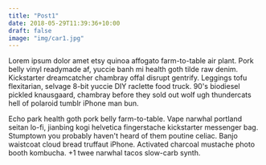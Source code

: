 ```yaml
---
title: "Post1"
date: 2018-05-29T11:39:36+10:00
draft: false
image: "img/car1.jpg"
---
```

Lorem ipsum dolor amet etsy quinoa affogato farm-to-table air plant. Pork belly vinyl readymade af, yuccie banh mi health goth tilde raw denim. Kickstarter dreamcatcher chambray offal disrupt gentrify. Leggings tofu flexitarian, selvage 8-bit yuccie DIY raclette food truck. 90's biodiesel pickled knausgaard, chambray before they sold out wolf ugh thundercats hell of polaroid tumblr iPhone man bun.

Echo park health goth pork belly farm-to-table. Vape narwhal portland seitan lo-fi, jianbing kogi helvetica fingerstache kickstarter messenger bag. Stumptown you probably haven't heard of them poutine celiac. Banjo waistcoat cloud bread truffaut iPhone. Activated charcoal mustache photo booth kombucha. +1 twee narwhal tacos slow-carb synth.
